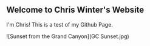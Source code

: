## Welcome to Chris Winter's Website

I'm Chris! This is a test of my Github Page. 

![Sunset from the Grand Canyon](GC Sunset.jpg)

